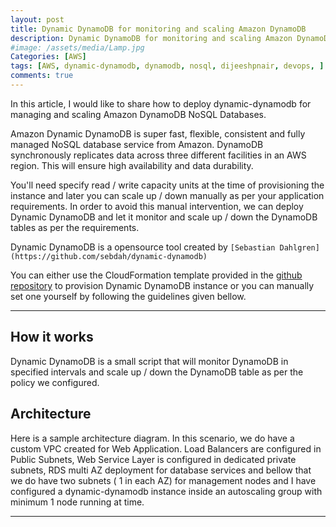 ```yaml
---
layout: post
title: Dynamic DynamoDB for monitoring and scaling Amazon DynamoDB
description: Dynamic DynamoDB for monitoring and scaling Amazon DynamoDB
#image: /assets/media/Lamp.jpg
Categories: [AWS]
tags: [AWS, dynamic-dynamodb, dynamodb, nosql, dijeeshpnair, devops, ]
comments: true
---
```


In this article, I would like to share how to deploy dynamic-dynamodb for managing and scaling Amazon DynamoDB NoSQL Databases.

Amazon Dynamic DynamoDB  is super fast, flexible, consistent and fully managed NoSQL database service from Amazon.  DynamoDB synchronously replicates data across three different facilities in an AWS region. This will ensure high availability and data durability.  

You'll need specify read / write capacity units at the time of provisioning the instance and later you can scale up / down manually as per your application requirements. In order to avoid this manual intervention, we can deploy Dynamic DynamoDB and let it monitor and scale up / down the DynamoDB tables as per the requirements.

Dynamic DynamoDB is a opensource tool created by `[Sebastian Dahlgren](https://github.com/sebdah/dynamic-dynamodb)`

You can either use the CloudFormation template provided in the [github repository](https://github.com/sebdah/dynamic-dynamodb/blob/master/cloudformation-templates/dynamic-dynamodb.json) to provision Dynamic DynamoDB instance or you can manually set one yourself by following the guidelines given bellow.

----------

How it works
----------------

Dynamic DynamoDB is a small script that will monitor DynamoDB in specified intervals and scale up / down the DynamoDB table as per the policy we configured.

Architecture
------

Here is a sample architecture diagram. In this scenario, we do have a custom VPC created for Web Application. Load Balancers are configured in Public Subnets, Web Service Layer is configured in dedicated private subnets, RDS multi AZ deployment for database services and bellow that we do have two subnets ( 1 in each AZ) for management nodes and I have configured a dynamic-dynamodb instance inside an autoscaling group with minimum 1 node running at time. 


-----
